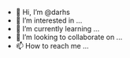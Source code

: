 - 👋 Hi, I’m @darhs
- 👀 I’m interested in ...
- 🌱 I’m currently learning ...
- 💞️ I’m looking to collaborate on ...
- 📫 How to reach me ...

<!---
darhs/darhs is a ✨ special ✨ repository because its `README.md` (this file) appears on your GitHub profile.
You can click the Preview link to take a look at your changes.
--->
